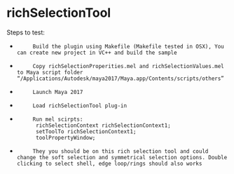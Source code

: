 # richSelectionTool

Steps to test:
-          Build the plugin using Makefile (Makefile tested in OSX), You can create new project in VC++ and build the sample
-          Copy richSelectionProperities.mel and richSelectionValues.mel to Maya script folder “/Applications/Autodesk/maya2017/Maya.app/Contents/scripts/others”
-          Launch Maya 2017
-          Load richSelectionTool plug-in
-          Run mel scirpts:
            richSelectionContext richSelectionContext1;
            setToolTo richSelectionContext1;
            toolPropertyWindow;
-          They you should be on this rich selection tool and could change the soft selection and symmetrical selection options. Double clicking to select shell, edge loop/rings should also works
